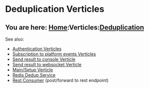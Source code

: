 # Deduplication Verticles

## You are here: [Home](/index.md):Verticles:[Deduplication](dedup.md)

See also:

- [Authentication Verticles](auth.md)
- [Subscription to platform events Verticles](platform.md)
- [Send result to console Verticle](console.md)
- [Send result to websocket Verticle](websocket.md)
- [Main/Setup Verticle](main.md)
- [Redis Dedup Service](redis.md)
- [Rest Consumer](restconsumer.md) (post/forward to rest endpoint)
